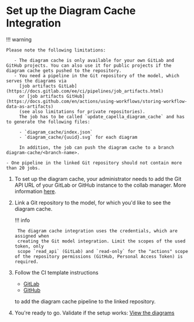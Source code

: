 <!--
 ~ SPDX-FileCopyrightText: Copyright DB InfraGO AG and contributors
 ~ SPDX-License-Identifier: Apache-2.0
 -->

# Set up the Diagram Cache Integration

!!! warning

    Please note the following limitations:

       - The diagram cache is only available for your own GitLab and GitHub projects. You can also use it for public projects if the diagram cache gets pushed to the repository.
       - You need a pipeline in the Git repository of the model, which serves the diagrams via
         [job artifacts GitLab](https://docs.gitlab.com/ee/ci/pipelines/job_artifacts.html)
         or [job artifacts GitHub](https://docs.github.com/en/actions/using-workflows/storing-workflow-data-as-artifacts)
         (see also limitations for private repositories).
         The job has to be called `update_capella_diagram_cache` and has to generate the following files:

         - `diagram_cache/index.json`
         - `diagram_cache/{uuid}.svg` for each diagram

         In addition, the job can push the diagram cache to a branch diagram-cache/<branch-name>.

    - One pipeline in the linked Git repository should not contain more than 20 jobs.

1.  To set up the diagram cache, your administrator needs to add the Git API
    URL of your GitLab or GitHub instance to the collab manager. More
    information [here](../../../../admin/settings/model-sources/git.md).
1.  Link a Git repository to the model, for which you'd like to see the diagram
    cache.

    !!! info

         The diagram cache integration uses the credentials, which are assigned when
         creating the Git model integration. Limit the scopes of the used token, only
         scope `read_api` (GitLab) and `read-only` for the "actions" scope of the repository permissions (GitHub, Personal Access Token) is required.

1.  Follow the CI template instructions
    - [GitLab](https://dbinfrago.github.io/capella-dockerimages/ci-templates/gitlab/diagram-cache/)
    - [GitHub](https://dbinfrago.github.io/capella-dockerimages/ci-templates/github/diagram-cache/)

    to add the diagram cache pipeline to the linked repository.

1.  You're ready to go. Validate if the setup works:
    [View the diagrams](./view_diagram_cache.md)
